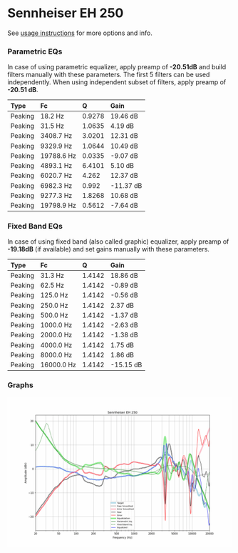 # Sennheiser EH 250
See [usage instructions](https://github.com/jaakkopasanen/AutoEq#usage) for more options and info.

### Parametric EQs
In case of using parametric equalizer, apply preamp of **-20.51dB** and build filters manually
with these parameters. The first 5 filters can be used independently.
When using independent subset of filters, apply preamp of **-20.51 dB**.

| Type    | Fc         |      Q | Gain      |
|:--------|:-----------|:-------|:----------|
| Peaking | 18.2 Hz    | 0.9278 | 19.46 dB  |
| Peaking | 31.5 Hz    | 1.0635 | 4.19 dB   |
| Peaking | 3408.7 Hz  | 3.0201 | 12.31 dB  |
| Peaking | 9329.9 Hz  | 1.0644 | 10.49 dB  |
| Peaking | 19788.6 Hz | 0.0335 | -9.07 dB  |
| Peaking | 4893.1 Hz  | 6.4101 | 5.10 dB   |
| Peaking | 6020.7 Hz  | 4.262  | 12.37 dB  |
| Peaking | 6982.3 Hz  | 0.992  | -11.37 dB |
| Peaking | 9277.3 Hz  | 1.8268 | 10.68 dB  |
| Peaking | 19798.9 Hz | 0.5612 | -7.64 dB  |

### Fixed Band EQs
In case of using fixed band (also called graphic) equalizer, apply preamp of **-19.18dB**
(if available) and set gains manually with these parameters.

| Type    | Fc         |      Q | Gain      |
|:--------|:-----------|:-------|:----------|
| Peaking | 31.3 Hz    | 1.4142 | 18.86 dB  |
| Peaking | 62.5 Hz    | 1.4142 | -0.89 dB  |
| Peaking | 125.0 Hz   | 1.4142 | -0.56 dB  |
| Peaking | 250.0 Hz   | 1.4142 | 2.37 dB   |
| Peaking | 500.0 Hz   | 1.4142 | -1.37 dB  |
| Peaking | 1000.0 Hz  | 1.4142 | -2.63 dB  |
| Peaking | 2000.0 Hz  | 1.4142 | -1.38 dB  |
| Peaking | 4000.0 Hz  | 1.4142 | 1.75 dB   |
| Peaking | 8000.0 Hz  | 1.4142 | 1.86 dB   |
| Peaking | 16000.0 Hz | 1.4142 | -15.15 dB |

### Graphs
![](./Sennheiser%20EH%20250.png)